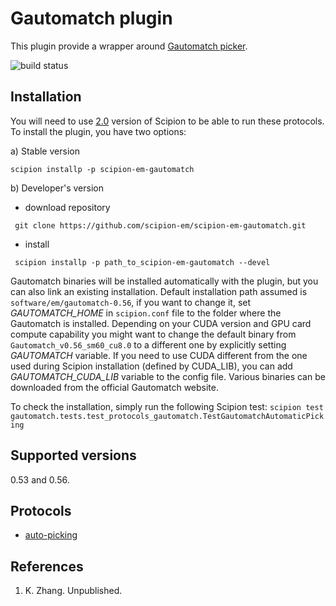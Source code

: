 # Gautomatch plugin

This plugin provide a wrapper around [Gautomatch picker](https://www.mrc-lmb.cam.ac.uk/kzhang/).

![build status](http://scipion-test.cnb.csic.es:9980/badges/gautomatch_devel.svg "Build status")

## Installation

You will need to use [2.0](https://github.com/I2PC/scipion/releases/tag/v2.0) version of Scipion to be able to run these protocols. To install the plugin, you have two options:

   a) Stable version
   ```
   scipion installp -p scipion-em-gautomatch
   ```
   b) Developer's version
   * download repository 
   ```
    git clone https://github.com/scipion-em/scipion-em-gautomatch.git
   ```
   * install 
   ```
    scipion installp -p path_to_scipion-em-gautomatch --devel
   ```

Gautomatch binaries will be installed automatically with the plugin, but you can also link an existing installation. 
Default installation path assumed is `software/em/gautomatch-0.56`, if you want to change it, set *GAUTOMATCH_HOME* in `scipion.conf` file to the folder where the Gautomatch is installed. Depending on your CUDA version and GPU card compute capability you might want to change the default binary from `Gautomatch_v0.56_sm60_cu8.0` to a different one by explicitly setting *GAUTOMATCH* variable. If you need to use CUDA different from the one used during Scipion installation (defined by CUDA_LIB), you can add *GAUTOMATCH_CUDA_LIB* variable to the config file. Various binaries can be downloaded from the official Gautomatch website. 

To check the installation, simply run the following Scipion test: `scipion test gautomatch.tests.test_protocols_gautomatch.TestGautomatchAutomaticPicking`

## Supported versions

0.53 and 0.56. 

## Protocols

* [auto-picking](ProtGautomatch)

## References
1.  K. Zhang. Unpublished. 
